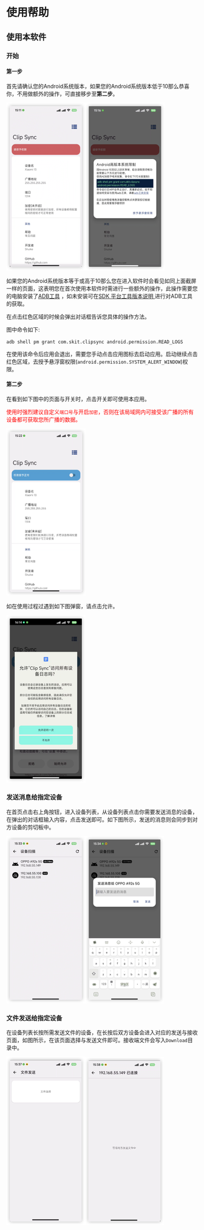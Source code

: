 # 使用帮助

## 使用本软件

### 开始

#### 第一步

首先请确认您的Android系统版本，如果您的Android系统版本低于10那么恭喜你，不用做额外的操作，可直接移步至**第二步**。

<img src="screenshot/img1.png" style="zoom:50%;" /><img src="screenshot/img2.png" style="zoom:50%;" />

如果您的Android系统版本等于或高于10那么您在进入软件时会看见如同上面截屏一样的页面，这表明您在首次使用本软件时需进行一些额外的操作，此操作需要您的电脑安装了[ADB工具](https://developer.android.google.cn/studio/command-line/adb?hl=zh-cn)
，如未安装可在[SDK 平台工具版本说明 ](https://developer.android.google.cn/studio/releases/platform-tools?hl=zh-cn)
进行对ADB工具的获取。

在点击红色区域的时候会弹出对话框告诉您具体的操作方法。

图中命令如下:

```shell
adb shell pm grant com.skit.clipsync android.permission.READ_LOGS
```

在使用该命令后应用会退出，需要您手动点击应用图标去启动应用。启动继续点击红色区域，去授予悬浮窗权限(`android.permission.SYSTEM_ALERT_WINDOW`)权限。

#### 第二步

在看到如下图中的页面与开关时，点击开关即可使用本应用。

<span style="color:red">使用时强烈建议自定义`端口号`与开启`加密`，否则在该局域网内可接受该广播的所有设备都可获取您所广播的数据。</span>

<img src="screenshot/img3.png" style="zoom:50%;" />

如在使用过程过遇到如下图弹窗，请点击允许。

<img src="screenshot/img8.png" style="zoom:50%;" />

### 发送消息给指定设备

在首页点击右上角按钮，进入设备列表，从设备列表点击你需要发送消息的设备，在弹出的对话框输入内容，点击发送即可。如下图所示，发送的消息则会同步到对方设备的剪切板中。

<img src="screenshot/img4.png" style="zoom:50%;" /><img src="screenshot/img5.png" style="zoom:50%;" />

### 文件发送给指定设备

在设备列表长按所需发送文件的设备，在长按后双方设备会进入对应的发送与接收页面，如图所示，在该页面选择与发送文件即可。接收端文件会写入`Download`目录中。

<img src="screenshot/img6.png" style="zoom:50%;" /><img src="screenshot/img7.png" style="zoom:50%;" />

